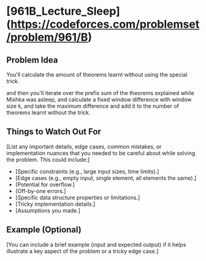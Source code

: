 # [961B_Lecture_Sleep] (https://codeforces.com/problemset/problem/961/B)

## Problem Idea

You'll calculate the amount of theorems learnt without using the special trick. 

and then you'll iterate over the prefix sum of the theorems explained while Mishka was asleep, and calculate a fixed window difference with window size k, and take the maximum difference and add it to the number of theorems learnt without the trick. 

## Things to Watch Out For

[List any important details, edge cases, common mistakes, or implementation nuances that you needed to be careful about while solving the problem. This could include:]

* [Specific constraints (e.g., large input sizes, time limits).]
* [Edge cases (e.g., empty input, single element, all elements the same).]
* [Potential for overflow.]
* [Off-by-one errors.]
* [Specific data structure properties or limitations.]
* [Tricky implementation details.]
* [Assumptions you made.]

## Example (Optional)

[You can include a brief example (input and expected output) if it helps illustrate a key aspect of the problem or a tricky edge case.]
